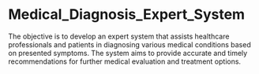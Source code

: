 # Medical_Diagnosis_Expert_System
The objective is to develop an expert system that assists healthcare professionals and patients in diagnosing various medical conditions based on presented symptoms. The system aims to provide accurate and timely recommendations for further medical evaluation and treatment options.
